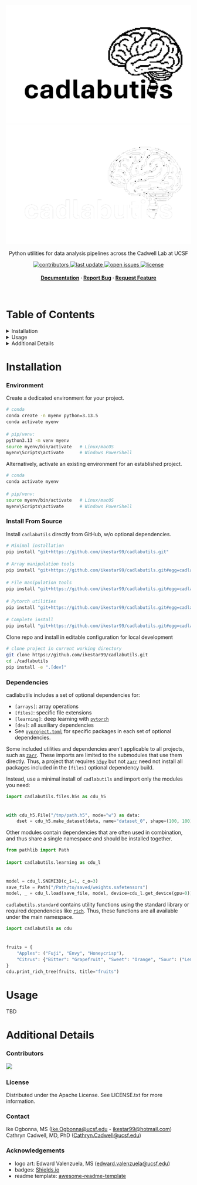 <div align="center">
  <p align="center">
    <img src="assets/logo-day.png#gh-light-mode-only" alt="logo-day" width="600" height="auto" />
    <img src="assets/logo-night.png#gh-dark-mode-only" alt="logo-night" width="600" height="auto" />
  </p>
  
  <p>
    Python utilities for data analysis pipelines across the Cadwell Lab at UCSF 
  </p>

  
<!-- Badges -->
<p>
  <a href="https://github.com/ikestar99/cadlabutils/graphs/contributors">
    <img src="https://img.shields.io/github/contributors/ikestar99/cadlabutils" alt="contributors"/>
  </a>
  <a href="">
    <img src="https://img.shields.io/github/last-commit/ikestar99/cadlabutils" alt="last update" />
  </a>
  <a href="https://github.com/ikestar99/cadlabutils/issues/">
    <img src="https://img.shields.io/github/issues/ikestar99/cadlabutils" alt="open issues" />
  </a>
  <a href="https://github.com/ikestar99/cadlabutils/LICENSE">
    <img src="https://img.shields.io/github/license/ikestar99/cadlabutils.svg" alt="license" />
  </a>
</p>
   
<h4>
    <a href="https://github.com/ikestar99/cadlabutils">Documentation</a>
  <span> · </span>
    <a href="https://github.com/ikestar99/cadlabutils/issues/">Report Bug</a>
  <span> · </span>
    <a href="https://github.com/ikestar99/cadlabutils/issues/">Request Feature</a>
  </h4>
</div>

<br />

<!-- Table of Contents -->
# Table of Contents


<details>
<summary>Installation</summary>

- [Environment](#environment)  
- [Install From Source](#install-from-source)  
- [Dependencies](#dependencies)  

</details>

<details>
<summary>Usage</summary>

- [Usage](#usage)

</details>

<details>
<summary>Additional Details</summary>

- [Contributing](#contributors)
- [License](#license)
- [Contact](#contact)
- [Acknowledgements](#acknowledgements)

</details>
  

[//]: # (<div align="center"> )
[//]: # (  <img src="https://placehold.co/600x400?text=Your+Screenshot+here" alt="screenshot" />)
[//]: # (</div>)


<!-- Installation -->
# Installation


<!-- env prep -->
### Environment
Create a dedicated environment for your project.

```bash
# conda
conda create -n myenv python=3.13.5
conda activate myenv

# pip/venv:
python3.13 -m venv myenv
source myenv/bin/activate   # Linux/macOS
myenv\Scripts\activate      # Windows PowerShell
```

Alternatively, activate an existing environment for an established project.
```bash
# conda
conda activate myenv

# pip/venv:
source myenv/bin/activate   # Linux/macOS
myenv\Scripts\activate      # Windows PowerShell
```


<!-- Install From Source -->
### Install From Source

Install `cadlabutils` directly from GitHub, w/o optional dependencies.
```bash
# Minimal installation
pip install "git+https://github.com/ikestar99/cadlabutils.git"

# Array manipulation tools
pip install "git+https://github.com/ikestar99/cadlabutils.git#egg=cadlabutils[arrays]"

# File manipulation tools
pip install "git+https://github.com/ikestar99/cadlabutils.git#egg=cadlabutils[files]"

# Pytorch utilities
pip install "git+https://github.com/ikestar99/cadlabutils.git#egg=cadlabutils[learning]"

# Complete install
pip install "git+https://github.com/ikestar99/cadlabutils.git#egg=cadlabutils[dev]"
```

Clone repo and install in editable configuration for local development
```bash
# clone project in current working directory
git clone https://github.com/ikestar99/cadlabutils.git
cd ./cadlabutils
pip install -e ".[dev]"
```


<!-- Dependencies -->
### Dependencies

cadlabutils includes a set of optional dependencies for:
- `[arrays]`: array operations
- `[files]`: specific file extensions
- `[learning]`: deep learning with [`pytorch`](https://pytorch.org/)
- `[dev]`: all auxiliary dependencies
- See [`pyproject.toml`](https://github.com/ikestar99/cadlabutils/blob/main/pyproject.toml) for specific packages
in each set of optional dependencies.

Some included utilities and dependencies aren't applicable to all projects, such as
[`zarr`](https://zarr.readthedocs.io/en/stable/). These imports are limited to the submodules that use them directly.
Thus, a project that requires [`h5py`](https://www.h5py.org/) but not [`zarr`](https://zarr.readthedocs.io/en/stable/)
need not install all packages included in the `[files]` optional dependency build.

Instead, use a minimal install of `cadlabutils` and import only the modules you need:
```python
import cadlabutils.files.h5s as cdu_h5


with cdu_h5.File("/tmp/path.h5", mode="w") as data:
    dset = cdu_h5.make_dataset(data, name="dataset_0", shape=(100, 100), dtype=int)
```

Other modules contain dependencies that are often used in combination, and thus share a single namespace and should be
installed together.
```python
from pathlib import Path

import cadlabutils.learning as cdu_l


model = cdu_l.SNEMI3D(c_i=1, c_o=3)
save_file = Path("/Path/to/saved/weights.safetensors")
model, _ = cdu_l.load(save_file, model, device=cdu_l.get_device(gpu=0))
```

`cadlabutils.standard` contains utility functions using the standard library or required dependencies like
[`rich`](https://rich.readthedocs.io/en/stable/). Thus, these functions are all available under the main namespace.
```python
import cadlabutils as cdu


fruits = {
    "Apples": ("Fuji", "Envy", "Honeycrisp"),
    "Citrus": {"Bitter": "Grapefruit", "Sweet": "Orange", "Sour": ("Lemon", "Lime")}
}
cdu.print_rich_tree(fruits, title="fruits")
```

<!-- Usage -->
# Usage

TBD


<!-- Details -->
# Additional Details

<!-- Contributors -->
### Contributors

<a href="https://github.com/ikestar99/cadlabutils/graphs/contributors">
  <img src="https://contrib.rocks/image?repo=ikestar99/cadlabutils" />
</a>


<!-- License -->
### License

Distributed under the Apache License. See LICENSE.txt for more information.


<!-- Contact -->
### Contact

Ike Ogbonna, MS (Ike.Ogbonna@ucsf.edu - ikestar99@hotmail.com)
Cathryn Cadwell, MD, PhD (Cathryn.Cadwell@ucsf.edu)


<!-- Acknowledgments -->
### Acknowledgements

 - logo art: Edward Valenzuela, MS (edward.valenzuela@ucsf.edu)
 - badges: [Shields.io](https://shields.io/)
 - readme template: [awesome-readme-template](https://github.com/Louis3797/awesome-readme-template)